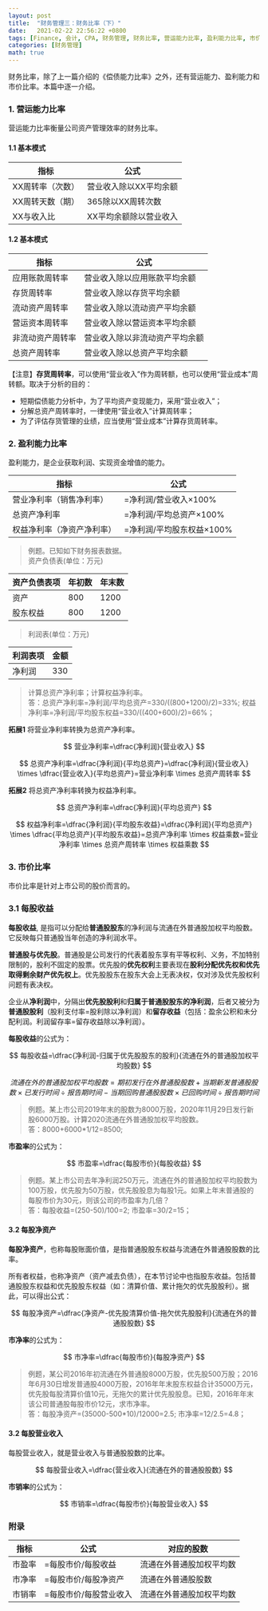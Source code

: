 ```yaml
---
layout: post
title:  "财务管理三：财务比率（下）"
date:   2021-02-22 22:56:22 +0800
tags: [Finance, 会计, CPA, 财务管理, 财务比率, 营运能力比率, 盈利能力比率, 市价比率]
categories: [财务管理]
math: true
---
```


财务比率，除了上一篇介绍的《偿债能力比率》之外，还有营运能力、盈利能力和市价比率。本篇中逐一介绍。


### 1. 营运能力比率

营运能力比率衡量公司资产管理效率的财务比率。

#### 1.1 基本模式

|指标|公式|
|--|--|
|XX周转率（次数）|营业收入除以XX平均余额|
|XX周转天数（期）|365除以XX周转次数|
|XX与收入比|XX平均余额除以营业收入|


#### 1.2 基本模式

|指标|公式|
|--|----|
|应用账款周转率|营业收入除以应用账款平均余额|
|存货周转率|营业收入除以存货平均余额|
|流动资产周转率|营业收入除以流动资产平均余额|
|营运资本周转率|营业收入除以营运资本平均余额|
|非流动资产周转率|营业收入除以非流动资产平均余额|
|总资产周转率|营业收入除以总资产平均余额|


【注意】**存货周转率**，可以使用“营业收入”作为周转额，也可以使用“营业成本”周转额。取决于分析的目的：   
- 短期偿债能力分析中，为了平均资产变现能力，采用“营业收入”；
- 分解总资产周转率时，一律使用“营业收入”计算周转率；
- 为了评估存货管理的业绩，应当使用“营业成本”计算存货周转率。


### 2. 盈利能力比率

盈利能力，是企业获取利润、实现资金增值的能力。

|指标|公式|
|--|---|
|营业净利率（销售净利率）|=净利润/营业收入×100%|
|总资产净利率|=净利润/平均总资产×100%|
|权益净利率（净资产净利率）|=净利润/平均股东权益×100%|

> 例题。已知如下财务报表数据。    
资产负债表(单位：万元)       

|资产负债表项|年初数|年末数| 
|--|--|--|   
|资产|800|1200|
|股东权益|800|1200|

> 利润表(单位：万元)    

|利润表项|金额|
|--|-|
|净利润|330|

> 计算总资产净利率；计算权益净利率。   
> 答：总资产净利率=净利润/平均总资产=330/((800+1200)/2)=33%; 权益净利率=净利润/平均股东权益=330/((400+600)/2)=66%；


**拓展1** 将营业净利率转换为总资产净利率。

<span> $$ 营业净利率=\dfrac{净利润}{营业收入} $$ </span>

<span> $$ 总资产净利率=\dfrac{净利润}{平均总资产}=\dfrac{净利润}{营业收入} \times \dfrac{营业收入}{平均总资产}=营业净利率 \times 总资产周转率 $$ </span>


**拓展2** 将总资产净利率转换为权益净利率。

<span> $$ 总资产净利率=\dfrac{净利润}{平均总资产} $$ </span>

<span> $$ 权益净利率=\dfrac{净利润}{平均股东收益}=\dfrac{净利润}{平均总资产} \times \dfrac{平均总资产}{平均股东收益}=总资产净利率 \times 权益乘数=营业净利率 \times 总资产周转率  \times 权益乘数 $$ </span>


### 3. 市价比率

市价比率是针对上市公司的股价而言的。

### 3.1 每股收益


**每股收益**, 是指可以分配给**普通股股东**的净利润与流通在外普通股加权平均股数。它反映每只普通股当年创造的净利润水平。


**普通股与优先股**。普通股是公司发行的代表着股东享有平等权利、义务，不加特别限制的，股利不固定的股票。优先股的**优先权利**主要表现在**股利分配优先权和优先取得剩余财产优先权上**。优先股股东在股东大会上无表决权，仅对涉及优先股权利问题有表决权。


企业从**净利润**中，分隔出**优先股股利**和**归属于普通股股东的净利润**，后者又被分为**普通股股利**（股利支付率=股利除以净利润）和**留存收益**（包括：盈余公积和未分配利润。利润留存率=留存收益除以净利润）。

**每股收益**的公式为：

<span> $$ 每股收益=\dfrac{净利润-归属于优先股股东的股利}{流通在外的普通股加权平均股数} $$ </span>

<span> $$ 流通在外的普通股加权平均股数=期初发行在外普通股股数+当期新发普通股股数 \times 已发行时间 \div 报告期时间 -当期回购普通股股数 \times 已回购时间 \div 报告期时间 $$ </span>

> 例题。某上市公司2019年末的股数为8000万股，2020年11月29日发行新股6000万股。计算2020流通在外普通股加权平均股数。    
> 答：8000+6000*1/12=8500;


**市盈率**的公式为：

<span> $$ 市盈率=\dfrac{每股市价}{每股收益} $$ </span>


> 例题。某上市公司去年净利润250万元，流通在外的普通股加权平均股数为100万股，优先股为50万股，优先股股息为每股1元。如果上年末普通股的每股市价为30元，则该公司的市盈率为几倍？    
> 答：每股收益=(250-50)/100=2; 市盈率=30/2=15；


#### 3.2 每股净资产

**每股净资产**，也称每股账面价值，是指普通股股东权益与流通在外普通股股数的比率。

所有者权益，也称净资产（资产减去负债），在本节讨论中也指股东收益。包括普通股股东权益和优先股股东权益（如：清算价值、累计拖欠的优先股股利）。据此，可以得出公式：

<span> $$ 每股净资产=\dfrac{净资产-优先股清算价值-拖欠优先股股利}{流通在外的普通股股数} $$ </span>


**市净率**的公式为：

<span> $$ 市净率=\dfrac{每股市价}{每股净资产} $$ </span>

> 例题，某公司2016年初流通在外普通股8000万股，优先股500万股；2016年6月30日增发普通股4000万股，2016年年末股东权益合计35000万元，优先股每股清算价值10元，无拖欠的累计优先股股息。已知，2016年年末该公司普通股每股市价12元，求市净率。   
> 答：每股净资产=(35000-500*10)/12000=2.5; 市净率=12/2.5=4.8；


#### 3.2 每股营业收入

每股营业收入，就是营业收入与普通股股数的比率。


<span> $$ 每股营业收入=\dfrac{营业收入}{流通在外的普通股股数} $$ </span>


**市销率**的公式为：

<span> $$ 市销率=\dfrac{每股市价}{每股营业收入} $$ </span>



### 附录


|指标|公式|对应的股数|
|--|---|--|
|市盈率|=每股市价/每股收益|流通在外普通股加权平均数|
|市净率|=每股市价/每股净资产|流通在外普通股股数|
|市销率|=每股市价/每股营业收入|流通在外普通股加权平均数|
